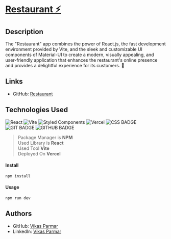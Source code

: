 # [Restaurant :zap:](https://github.com/vikas-parmar/restaurant/) 

## Description
 The "Restaurant" app combines the power of React.js, the fast development environment provided by Vite, and the sleek and customizable UI components of Material-UI to create a modern, visually appealing, and user-friendly application that enhances the restaurant's online presence and provides a delightful experience for its customers.
:pushpin: 

## Links
- GitHub: [ Restaurant ](https://github.com/vikas-parmar/restaurant/)

## Technologies Used
![React](https://img.shields.io/badge/react-%2320232a.svg?style=for-the-badge&logo=react&logoColor=%2361DAFB)
![Vite](https://img.shields.io/badge/vite-%23646CFF.svg?style=for-the-badge&logo=vite&logoColor=white)
![Styled Components](https://img.shields.io/badge/styled--components-DB7093?style=for-the-badge&logo=styled-components&logoColor=white)
![Vercel](https://img.shields.io/badge/vercel-%23000000.svg?style=for-the-badge&logo=vercel&logoColor=white)
![CSS BADGE](https://img.shields.io/badge/CSS-239120?&style=for-the-badge&logo=css3&logoColor=white)
![GIT BADGE](https://img.shields.io/badge/GIT-E44C30?style=for-the-badge&logo=git&logoColor=white)
![GITHUB BADGE](https://img.shields.io/badge/GitHub-100000?style=for-the-badge&logo=github&logoColor=white)

> Package Manager is **NPM** \
> Used Library is **React** \
> Used Tool **Vite** \
> Deployed On **Vercel** 


#### Install
```
npm install
```
#### Usage
```
npm run dev
```

## Authors
- GitHub: [Vikas Parmar](https://github.com/vikas-parmar)
- LinkedIn: [Vikas Parmar](https://www.linkedin.com/in/vikas-parmar/)
